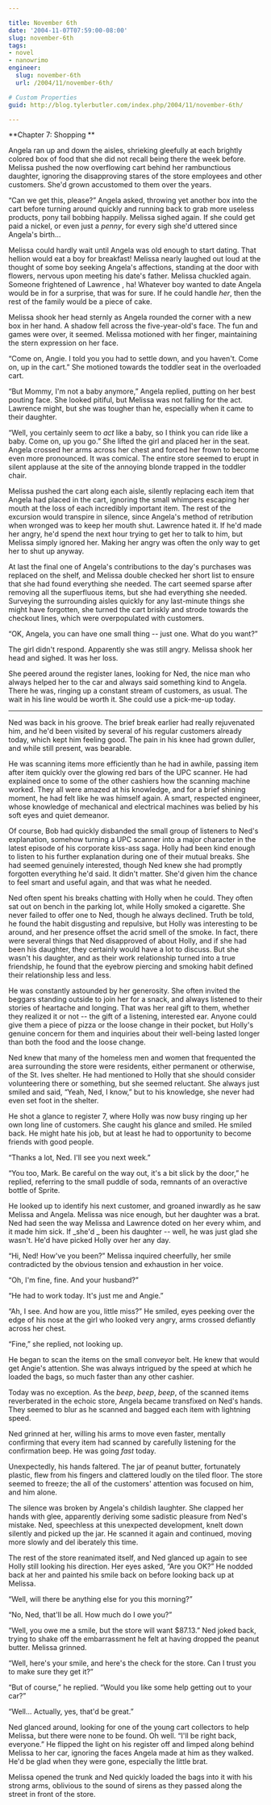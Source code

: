 ```yaml
---

title: November 6th
date: '2004-11-07T07:59:00-08:00'
slug: november-6th
tags:
- novel
- nanowrimo
engineer:
  slug: november-6th
  url: /2004/11/november-6th/

# Custom Properties
guid: http://blog.tylerbutler.com/index.php/2004/11/november-6th/

---
```


**Chapter 7: Shopping **

Angela ran up and down the aisles, shrieking gleefully at each brightly
colored box of food that she did not recall being there the week before.
Melissa pushed the now overflowing cart behind her rambunctious daughter,
ignoring the disapproving stares of the store employees and other customers.
She'd grown accustomed to them over the years.

“Can we get this, please?” Angela asked, throwing yet another box into the
cart before turning around quickly and running back to grab more useless
products, pony tail bobbing happily. Melissa sighed again. If she could get
paid a nickel, or even just a _penny_, for every sigh she'd uttered since
Angela's birth...

Melissa could hardly wait until Angela was old enough to start dating. That
hellion would eat a boy for breakfast! Melissa nearly laughed out loud at the
thought of some boy seeking Angela's affections, standing at the door with
flowers, nervous upon meeting his date's father. Melissa chuckled again.
Someone frightened of Lawrence , ha! Whatever boy wanted to date Angela would
be in for a surprise, that was for sure. If he could handle _her_, then the
rest of the family would be a piece of cake.

Melissa shook her head sternly as Angela rounded the corner with a new box
in her hand. A shadow fell across the five-year-old's face. The fun and games
were over, it seemed. Melissa motioned with her finger, maintaining the stern
expression on her face.

“Come on, Angie. I told you you had to settle down, and you haven't. Come
on, up in the cart.” She motioned towards the toddler seat in the overloaded
cart.

“But Mommy, I'm not a baby anymore,” Angela replied, putting on her best
pouting face. She looked pitiful, but Melissa was not falling for the act.
Lawrence might, but she was tougher than he, especially when it came to their
daughter.

“Well, you certainly seem to _act_ like a baby, so I think you can ride
like a baby. Come on, up you go.” She lifted the girl and placed her in the
seat. Angela crossed her arms across her chest and forced her frown to become
even more pronounced. It was comical. The entire store seemed to erupt in
silent applause at the site of the annoying blonde trapped in the toddler
chair.

Melissa pushed the cart along each aisle, silently replacing each item that
Angela had placed in the cart, ignoring the small whimpers escaping her mouth
at the loss of each incredibly important item. The rest of the excursion would
transpire in silence, since Angela's method of retribution when wronged was to
keep her mouth shut. Lawrence hated it. If he'd made her angry, he'd spend the
next hour trying to get her to talk to him, but Melissa simply ignored her.
Making her angry was often the only way to get her to shut up anyway.

At last the final one of Angela's contributions to the day's purchases was
replaced on the shelf, and Melissa double checked her short list to ensure
that she had found everything she needed. The cart seemed sparse after
removing all the superfluous items, but she had everything she needed.
Surveying the surrounding aisles quickly for any last-minute things she might
have forgotten, she turned the cart briskly and strode towards the checkout
lines, which were overpopulated with customers.

“OK, Angela, you can have one small thing -- just one. What do you want?”

The girl didn't respond. Apparently she was still angry. Melissa shook her
head and sighed. It was her loss.

She peered around the register lanes, looking for Ned, the nice man who
always helped her to the car and always said something kind to Angela. There
he was, ringing up a constant stream of customers, as usual. The wait in his
line would be worth it. She could use a pick-me-up today.

* * *

Ned was back in his groove. The brief break earlier had really rejuvenated
him, and he'd been visited by several of his regular customers already today,
which kept him feeling good. The pain in his knee had grown duller, and while
still present, was bearable.

He was scanning items more efficiently than he had in awhile, passing item
after item quickly over the glowing red bars of the UPC scanner. He had
explained once to some of the other cashiers how the scanning machine worked.
They all were amazed at his knowledge, and for a brief shining moment, he had
felt like he was himself again. A smart, respected engineer, whose knowledge
of mechanical and electrical machines was belied by his soft eyes and quiet
demeanor.

Of course, Bob had quickly disbanded the small group of listeners to Ned's
explanation, somehow turning a UPC scanner into a major character in the
latest episode of his corporate kiss-ass saga. Holly had been kind enough to
listen to his further explanation during one of their mutual breaks. She had
seemed genuinely interested, though Ned knew she had promptly forgotten
everything he'd said. It didn't matter. She'd given him the chance to feel
smart and useful again, and that was what he needed.

Ned often spent his breaks chatting with Holly when he could. They often sat
out on bench in the parking lot, while Holly smoked a cigarette. She never
failed to offer one to Ned, though he always declined. Truth be told, he found
the habit disgusting and repulsive, but Holly was interesting to be around,
and her presence offset the acrid smell of the smoke. In fact, there were
several things that Ned disapproved of about Holly, and if she had been his
daughter, they certainly would have a lot to discuss. But she wasn't his
daughter, and as their work relationship turned into a true friendship, he
found that the eyebrow piercing and smoking habit defined their relationship
less and less.

He was constantly astounded by her generosity. She often invited the beggars
standing outside to join her for a snack, and always listened to their stories
of heartache and longing. That was her real gift to them, whether they
realized it or not -- the gift of a listening, interested ear. Anyone could
give them a piece of pizza or the loose change in their pocket, but Holly's
genuine concern for them and inquiries about their well-being lasted longer
than both the food and the loose change.

Ned knew that many of the homeless men and women that frequented the area
surrounding the store were residents, either permanent or otherwise, of the
St. Ives shelter. He had mentioned to Holly that she should consider
volunteering there or something, but she seemed reluctant. She always just
smiled and said, “Yeah, Ned, I know,” but to his knowledge, she never had even
set foot in the shelter.

He shot a glance to register 7, where Holly was now busy ringing up her own
long line of customers. She caught his glance and smiled. He smiled back. He
might hate his job, but at least he had to opportunity to become friends with
good people.

“Thanks a lot, Ned. I'll see you next week.”

“You too, Mark. Be careful on the way out, it's a bit slick by the door,” he
replied, referring to the small puddle of soda, remnants of an overactive
bottle of Sprite.

He looked up to identify his next customer, and groaned inwardly as he saw
Melissa and Angela. Melissa was nice enough, but her daughter was a brat. Ned
had seen the way Melissa and Lawrence doted on her every whim, and it made him
sick. If _she'd _ been his daughter -- well, he was just glad she wasn't. He'd
have picked Holly over her any day.

“Hi, Ned! How've you been?” Melissa inquired cheerfully, her smile
contradicted by the obvious tension and exhaustion in her voice.

“Oh, I'm fine, fine. And your husband?”

“He had to work today. It's just me and Angie.”

“Ah, I see. And how are you, little miss?” He smiled, eyes peeking over the
edge of his nose at the girl who looked very angry, arms crossed defiantly
across her chest.

“Fine,” she replied, not looking up.

He began to scan the items on the small conveyor belt. He knew that would
get Angie's attention. She was always intrigued by the speed at which he
loaded the bags, so much faster than any other cashier.

Today was no exception. As the _beep_, _beep_, _beep_, of the scanned
items reverberated in the echoic store, Angela became transfixed on Ned's
hands. They seemed to blur as he scanned and bagged each item with lightning
speed.

Ned grinned at her, willing his arms to move even faster, mentally
confirming that every item had scanned by carefully listening for the
confirmation beep. He was going _fast_ today.

Unexpectedly, his hands faltered. The jar of peanut butter, fortunately
plastic, flew from his fingers and clattered loudly on the tiled floor. The
store seemed to freeze; the all of the customers' attention was focused on
him, and him alone.

The silence was broken by Angela's childish laughter. She clapped her hands
with glee, apparently deriving some sadistic pleasure from Ned's mistake. Ned,
speechless at this unexpected development, knelt down silently and picked up
the jar. He scanned it again and continued, moving more slowly and del
iberately this time.

The rest of the store reanimated itself, and Ned glanced up again to see
Holly still looking his direction. Her eyes asked, “Are you OK?” He nodded
back at her and painted his smile back on before looking back up at Melissa.

“Well, will there be anything else for you this morning?”

“No, Ned, that'll be all. How much do I owe you?”

“Well, you owe me a smile, but the store will want $87.13.” Ned joked back,
trying to shake off the embarrassment he felt at having dropped the peanut
butter. Melissa grinned.

“Well, here's your smile, and here's the check for the store. Can I trust
you to make sure they get it?”

“But of course,” he replied. “Would you like some help getting out to your
car?”

“Well... Actually, yes, that'd be great.”

Ned glanced around, looking for one of the young cart collectors to help
Melissa, but there were none to be found. Oh well. “I'll be right back,
everyone.” He flipped the light on his register off and limped along behind
Melissa to her car, ignoring the faces Angela made at him as they walked. He'd
be glad when they were gone, especially the little brat.

Melissa opened the trunk and Ned quickly loaded the bags into it with his
strong arms, oblivious to the sound of sirens as they passed along the street
in front of the store.

